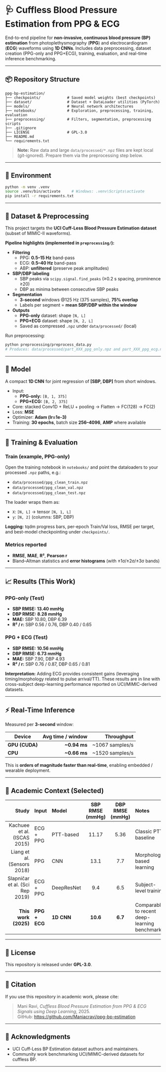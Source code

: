 # 🩺 Cuffless Blood Pressure Estimation from PPG & ECG

End-to-end pipeline for **non-invasive, continuous blood pressure (BP) estimation** from photoplethysmography (**PPG**) and electrocardiogram (**ECG**) waveforms using **1D CNNs**. Includes data preprocessing, dataset creation (PPG-only and PPG+ECG), training, evaluation, and real-time inference benchmarking.

---

## 📦 Repository Structure

```
ppg-bp-estimation/
├── checkpoints/            # Saved model weights (best checkpoints)
├── dataset/                # Dataset + DataLoader utilities (PyTorch)
├── models/                 # Neural network architectures
├── notebooks/              # Exploration, preprocessing, training, evaluation
├── preprocessing/          # Filters, segmentation, preprocessing scripts
├── .gitignore
├── LICENSE                 # GPL-3.0
├── README.md
└── requirements.txt
```

> **Note:** Raw data and large `data/processed/*.npz` files are kept local (git-ignored). Prepare them via the preprocessing step below.

---

## 🧰 Environment

```bash
python -m venv .venv
source .venv/bin/activate     # Windows: .venv\Scripts\activate
pip install -r requirements.txt
```

---

## 📘 Dataset & Preprocessing

This project targets the **UCI Cuff-Less Blood Pressure Estimation dataset** (subset of MIMIC-II waveforms).

**Pipeline highlights (implemented in `preprocessing/`):**
- **Filtering**
  - PPG: **0.5–15 Hz** band-pass  
  - ECG: **0.5–40 Hz** band-pass  
  - ABP: **unfiltered** (preserve peak amplitudes)
- **SBP/DBP labeling**
  - SBP peaks via `scipy.signal.find_peaks` (≥0.2 s spacing, prominence ≥20)  
  - DBP as minima between consecutive SBP peaks
- **Segmentation**
  - **3-second** windows @125 Hz (375 samples), **75% overlap**
  - Labels per segment = **mean SBP/DBP within the window**
- **Outputs**
  - **PPG-only** dataset: shape `[N, L]`  
  - **PPG+ECG** dataset: shape `[N, 2, L]`  
  - Saved as compressed `.npz` under `data/processed/` (local)

Run preprocessing:

```bash
python preprocessing/preprocess_data.py
# Produces: data/processed/part_XXX_ppg_only.npz and part_XXX_ppg_ecg.npz
```

---

## 🧠 Model

A compact **1D CNN** for joint regression of **[SBP, DBP]** from short windows.

- Input:  
  - **PPG-only:** `[B, 1, 375]`  
  - **PPG+ECG:** `[B, 2, 375]`
- Core: stacked Conv1D + ReLU + pooling → Flatten → FC(128) → FC(2)
- Loss: **MSE**
- Optimizer: **Adam (lr=1e-3)**
- Training: **30 epochs**, batch size **256–4096**, **AMP** where available

---

## 🚀 Training & Evaluation

### Train (example, PPG-only)
Open the training notebook in `notebooks/` and point the dataloaders to your processed `.npz` paths, e.g.:

- `data/processed/ppg_clean_train.npz`  
- `data/processed/ppg_clean_val.npz`  
- `data/processed/ppg_clean_test.npz`

The loader wraps them as:
- `X`: `[N, L]` → tensor `[N, 1, L]`
- `y`: `[N, 2]` (columns: SBP, DBP)

**Logging:** tqdm progress bars, per-epoch Train/Val loss, RMSE per target, and best-model checkpointing under `checkpoints/`.

### Metrics reported
- **RMSE**, **MAE**, **R²**, **Pearson r**
- Bland–Altman statistics and **error histograms** (with ±1σ/±2σ/±3σ bands)

---

## 📈 Results (This Work)

### PPG-only (Test)
- **SBP RMSE:** **13.40 mmHg**  
- **DBP RMSE:** **8.28 mmHg**  
- **MAE:** SBP 10.80, DBP 6.39  
- **R² / r:** SBP 0.56 / 0.76, DBP 0.40 / 0.65

### PPG + ECG (Test)
- **SBP RMSE:** **10.56 mmHg**  
- **DBP RMSE:** **6.73 mmHg**  
- **MAE:** SBP 7.90, DBP 4.93  
- **R² / r:** SBP 0.76 / 0.87, DBP 0.65 / 0.81

**Interpretation:** Adding ECG provides consistent gains (leveraging timing/morphology related to pulse arrival/TT). These results are in line with cross-subject deep-learning performance reported on UCI/MIMIC-derived datasets.

---

## ⚡ Real-Time Inference

Measured per **3-second** window:

| Device | Avg time / window | Throughput |
|---|---:|---:|
| **GPU (CUDA)** | **~0.94 ms** | ~1067 samples/s |
| **CPU** | **~0.66 ms** | ~1520 samples/s |

This is **orders of magnitude faster than real-time**, enabling embedded / wearable deployment.

---

## 🧪 Academic Context (Selected)

| Study | Input | Model | SBP RMSE (mmHg) | DBP RMSE (mmHg) | Notes |
|------:|:------|:------|:----------------:|:----------------:|:------|
| Kachuee et al. (ISCAS 2015) | ECG + PPG | PTT-based | 11.17 | 5.36 | Classic PTT baseline |
| Liang et al. (Sensors 2018) | PPG | CNN | 13.1 | 7.7 | Morphology-based learning |
| Slapničar et al. (Sci Rep 2019) | ECG + PPG | DeepResNet | 9.4 | 6.5 | Subject-level training |
| **This work (2025)** | **PPG + ECG** | **1D CNN** | **10.6** | **6.7** | Comparable to recent deep-learning benchmarks |

---

## 📄 License

This repository is released under **GPL-3.0**.

---

## 📝 Citation

If you use this repository in academic work, please cite:

> Mani Ravi, *Cuffless Blood Pressure Estimation from PPG & ECG Signals using Deep Learning*, 2025.  
> GitHub: https://github.com/Maniacravi/ppg-bp-estimation

---

## 🙏 Acknowledgments

- UCI Cuff-Less BP Estimation dataset authors and maintainers.  
- Community work benchmarking UCI/MIMIC-derived datasets for cuffless BP.

---
